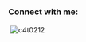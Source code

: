 <h3 align="left">Connect with me:</h3>
<p align="left">
</p>

<p>&nbsp;<img align="center" src="https://github-readme-stats.vercel.app/api?username=c4t0212&show_icons=true&locale=en" alt="c4t0212" /></p>
